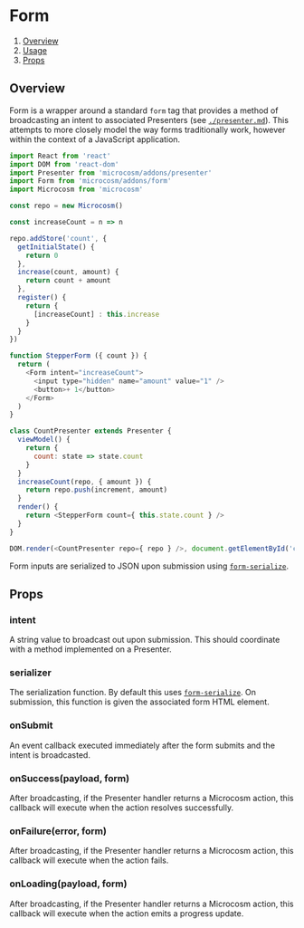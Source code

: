 # Form

1. [Overview](#overview)
2. [Usage](#usage)
3. [Props](#props)

## Overview

Form is a wrapper around a standard `form` tag that provides a method
of broadcasting an intent to associated Presenters (see
[`./presenter.md`](./presenter.md)). This attempts to more closely
model the way forms traditionally work, however within the context of
a JavaScript application.

```javascript
import React from 'react'
import DOM from 'react-dom'
import Presenter from 'microcosm/addons/presenter'
import Form from 'microcosm/addons/form'
import Microcosm from 'microcosm'

const repo = new Microcosm()

const increaseCount = n => n

repo.addStore('count', {
  getInitialState() {
    return 0
  },
  increase(count, amount) {
    return count + amount
  },
  register() {
    return {
      [increaseCount] : this.increase
    }
  }
})

function StepperForm ({ count }) {
  return (
    <Form intent="increaseCount">
      <input type="hidden" name="amount" value="1" />
      <button>+ 1</button>
    </Form>
  )
}

class CountPresenter extends Presenter {
  viewModel() {
    return {
      count: state => state.count
    }
  }
  increaseCount(repo, { amount }) {
    return repo.push(increment, amount)
  }
  render() {
    return <StepperForm count={ this.state.count } />
  }
}

DOM.render(<CountPresenter repo={ repo } />, document.getElementById('container'))
```

Form inputs are serialized to JSON upon submission using
[`form-serialize`](https://github.com/defunctzombie/form-serialize).

## Props

### intent

A string value to broadcast out upon submission. This should
coordinate with a method implemented on a Presenter.

### serializer

The serialization function. By default this uses
[`form-serialize`](https://github.com/defunctzombie/form-serialize). On
submission, this function is given the associated form HTML element.

### onSubmit

An event callback executed immediately after the form submits and the
intent is broadcasted.

### onSuccess(payload, form)

After broadcasting, if the Presenter handler returns a Microcosm
action, this callback will execute when the action resolves
successfully.

### onFailure(error, form)

After broadcasting, if the Presenter handler returns a Microcosm
action, this callback will execute when the action fails.

### onLoading(payload, form)

After broadcasting, if the Presenter handler returns a Microcosm
action, this callback will execute when the action emits a progress
update.
